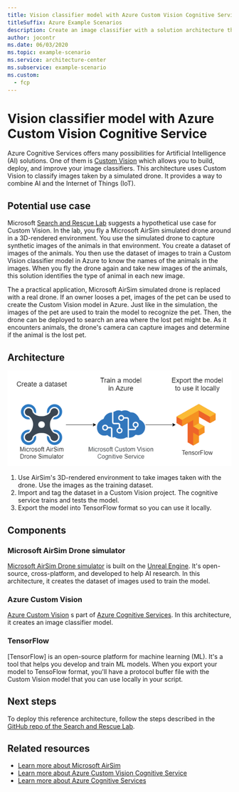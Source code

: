 ```yaml
---
title: Vision classifier model with Azure Custom Vision Cognitive Service
titleSuffix: Azure Example Scenarios
description: Create an image classifier with a solution architecture that includes Microsoft AirSim Drone simulator and Azure Custom Vision Cognitive Service.
author: jocontr
ms.date: 06/03/2020
ms.topic: example-scenario
ms.service: architecture-center
ms.subservice: example-scenario
ms.custom:
  - fcp
---
```


# Vision classifier model with Azure Custom Vision Cognitive Service

Azure Cognitive Services offers many possibilities for Artificial Intelligence (AI) solutions. One of them is [Custom Vision](https://docs.microsoft.com/azure/cognitive-services/custom-vision-service/) which allows you to build, deploy, and improve your image classifiers. This architecture uses Custom Vision to classify images taken by a simulated drone. It provides a way to combine AI and the Internet of Things (IoT).

## Potential use case

Microsoft [Search and Rescue Lab](https://github.com/Microsoft/DroneRescue) suggests a hypothetical use case for Custom Vision. In the lab, you fly a Microsoft AirSim simulated drone around in a 3D-rendered environment. You use the simulated drone to capture synthetic images of the animals in that environment. You create a dataset of images of the animals. You then use the dataset of images to train a Custom Vision classifier model in Azure to know the names of the animals in the images. When you fly the drone again and take new images of the animals, this solution identifies the type of animal in each new image.

The a practical application, Microsoft AirSim simulated drone is replaced with a real drone. If an owner looses a pet, images of the pet can be used to create the Custom Vision model in Azure. Just like in the simulation, the images of the pet are used to train the model to recognize the pet. Then, the drone can be deployed to search an area where the lost pet might be. As it encounters animals, the drone's camera can capture images and determine if the animal is the lost pet.

## Architecture

![Diagram of the Search and Rescue Lab architecture to create an image classifier model.](media/drone-rescue.png)

1. Use AirSim's 3D-rendered environment to take images taken with the drone. Use the images as the training dataset.
1. Import and tag the dataset in a Custom Vision project. The cognitive service trains and tests the model.
1. Export the model into TensorFlow format so you can use it locally.

## Components

### Microsoft AirSim Drone simulator

[Microsoft AirSim Drone simulator](https://github.com/microsoft/AirSim) is built on the [Unreal Engine](https://www.unrealengine.com/). It's open-source, cross-platform, and developed to help AI research. In this architecture, it creates the dataset of images used to train the model.

### Azure Custom Vision

[Azure Custom Vision](https://www.customvision.ai) s part of [Azure Cognitive Services](https://azure.microsoft.com/services/cognitive-services/). In this architecture, it creates an image classifier model.

### TensorFlow

[TensorFlow] is an open-source platform for machine learning (ML). It's a tool that helps you develop and train ML models. When you export your model to TensoFlow format, you'll have a protocol buffer file with the Custom Vision model that you can use locally in your script.

## Next steps

To deploy this reference architecture, follow the steps described in the [GitHub repo of the Search and Rescue Lab](https://github.com/Microsoft/DroneRescue).

## Related resources

* [Learn more about Microsoft AirSim](https://github.com/microsoft/AirSim)
* [Learn more about Azure Custom Vision Cognitive Service](https://docs.microsoft.com/azure/cognitive-services/custom-vision-service/)
* [Learn more about Azure Cognitive Services](https://docs.microsoft.com/azure/cognitive-services/)
